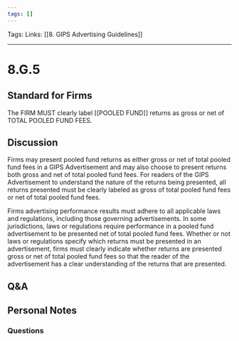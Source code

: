 ```yaml
---
tags: []
---
```

Tags:
Links: [[8. GIPS Advertising Guidelines]]
___
# 8.G.5
## Standard for Firms
The FIRM MUST clearly label [[POOLED FUND]] returns as gross or net of TOTAL POOLED FUND FEES.
## Discussion
Firms may present pooled fund returns as either gross or net of total pooled fund fees in a GIPS Advertisement and may also choose to present returns both gross and net of total pooled fund fees. For readers of the GIPS Advertisement to understand the nature of the returns being presented, all returns presented must be clearly labeled as gross of total pooled fund fees or net of total pooled fund fees.

Firms advertising performance results must adhere to all applicable laws and regulations, including those governing advertisements. In some jurisdictions, laws or regulations require performance in a pooled fund advertisement to be presented net of total pooled fund fees. Whether or not laws or regulations specify which returns must be presented in an advertisement, firms must clearly indicate whether returns are presented gross or net of total pooled fund fees so that the reader of the advertisement has a clear understanding of the returns that are presented.
## Q&A

## Personal Notes

### Questions